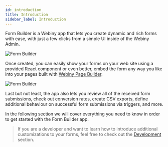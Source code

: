```yaml
---
id: introduction
title: Introduction
sidebar_label: Introduction
---
```


Form Builder is a Webiny app that lets you create dynamic and rich forms
with ease, with just a few clicks from a simple UI inside of the Webiny
Admin.

![Form Builder](/assets/webiny-apps/form-builder/introduction/form-builder.png)

Once created, you can easily show your forms on your web site
using a provided React component or even better, embed the form any way you
like into your pages built with [Webiny Page Builder](/docs/webiny-apps/page-builder/introduction).

![Form Builder](/assets/webiny-apps/form-builder/introduction/page-builder-embed.png)

Last but not least, the app also lets you review all of the received form submissions,
check out conversion rates, create CSV exports, define additional behaviour on successful form submissions via triggers, and more.

In the following section we will cover everything you need to know in order to get started with the Form Builder app. 

> If you are a developer and want to learn how to introduce additional customizations to your forms, feel free to check out the [Development](/docs/webiny-apps/form-builder/react-component) section.

